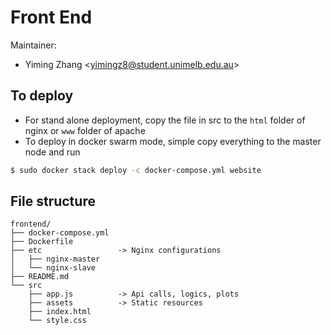 # Front End
Maintainer: 
- Yiming Zhang \<yimingz8@student.unimelb.edu.au\>

## To deploy
- For stand alone deployment, copy the file in src to the `html` folder of nginx or `www` folder of apache
- To deploy in docker swarm mode, simple copy everything to the master node and run 
```bash
$ sudo docker stack deploy -c docker-compose.yml website
```  

## File structure
```
frontend/
├── docker-compose.yml
├── Dockerfile
├── etc                 -> Nginx configurations
│   ├── nginx-master
│   └── nginx-slave
├── README.md
└── src
    ├── app.js          -> Api calls, logics, plots
    ├── assets          -> Static resources
    ├── index.html
    └── style.css

```